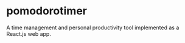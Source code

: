 # pomodorotimer
A time management and personal productivity tool implemented as a React.js web app.
